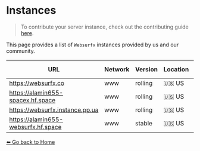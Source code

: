 # Instances 

> To contribute your server instance, check out the contributing guide [here](https://github.com/neon-mmd/websurfx/blob/HEAD/CONTRIBUTING.md).

This page provides a list of `Websurfx` instances provided by us and our community. 

|URL|Network|Version|Location|Behind Cloudflare?|Status|TLS|IPv6|Comment|
|-|-|-|-|-|-|-|-|-|
|https://websurfx.co|www|rolling|🇺🇸 US||<a href="https://status.websurfx.pp.ua"><img src="https://status.websurfx.pp.ua/api/badge/2/status"></a>|✅|❌||
|https://alamin655-spacex.hf.space|www|rolling|🇺🇸 US||<a href="https://status.websurfx.pp.ua"><img src="https://status.websurfx.pp.ua/api/badge/5/status"></a>|✅|❌||
|https://websurfx.instance.pp.ua|www|rolling|🇺🇸 US||<a href="https://status.websurfx.pp.ua"><img src="https://status.websurfx.pp.ua/api/badge/7/status"></a>|✅|✅||
|https://alamin655-websurfx.hf.space|www|stable|🇺🇸 US||<a href="https://status.websurfx.pp.ua"><img src="https://status.websurfx.pp.ua/api/badge/6/status"></a>|✅|❌||


[⬅️ Go back to Home](./README.md)
